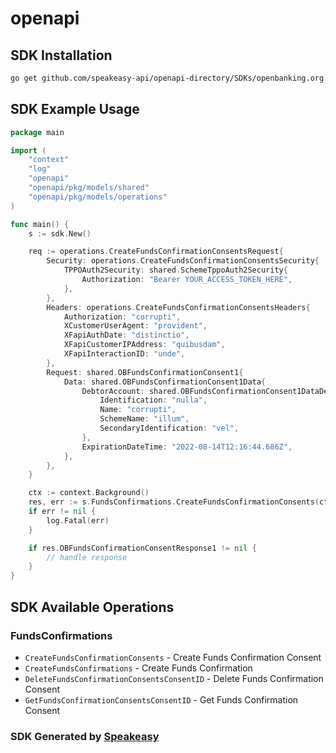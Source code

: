 # openapi

<!-- Start SDK Installation -->
## SDK Installation

```bash
go get github.com/speakeasy-api/openapi-directory/SDKs/openbanking.org.uk/confirmation-funds-openapi/3.1.7/go
```
<!-- End SDK Installation -->

## SDK Example Usage
<!-- Start SDK Example Usage -->
```go
package main

import (
    "context"
    "log"
    "openapi"
    "openapi/pkg/models/shared"
    "openapi/pkg/models/operations"
)

func main() {
    s := sdk.New()

    req := operations.CreateFundsConfirmationConsentsRequest{
        Security: operations.CreateFundsConfirmationConsentsSecurity{
            TPPOAuth2Security: shared.SchemeTppoAuth2Security{
                Authorization: "Bearer YOUR_ACCESS_TOKEN_HERE",
            },
        },
        Headers: operations.CreateFundsConfirmationConsentsHeaders{
            Authorization: "corrupti",
            XCustomerUserAgent: "provident",
            XFapiAuthDate: "distinctio",
            XFapiCustomerIPAddress: "quibusdam",
            XFapiInteractionID: "unde",
        },
        Request: shared.OBFundsConfirmationConsent1{
            Data: shared.OBFundsConfirmationConsent1Data{
                DebtorAccount: shared.OBFundsConfirmationConsent1DataDebtorAccount{
                    Identification: "nulla",
                    Name: "corrupti",
                    SchemeName: "illum",
                    SecondaryIdentification: "vel",
                },
                ExpirationDateTime: "2022-08-14T12:16:44.686Z",
            },
        },
    }

    ctx := context.Background()
    res, err := s.FundsConfirmations.CreateFundsConfirmationConsents(ctx, req)
    if err != nil {
        log.Fatal(err)
    }

    if res.OBFundsConfirmationConsentResponse1 != nil {
        // handle response
    }
}
```
<!-- End SDK Example Usage -->

<!-- Start SDK Available Operations -->
## SDK Available Operations


### FundsConfirmations

* `CreateFundsConfirmationConsents` - Create Funds Confirmation Consent
* `CreateFundsConfirmations` - Create Funds Confirmation
* `DeleteFundsConfirmationConsentsConsentID` - Delete Funds Confirmation Consent
* `GetFundsConfirmationConsentsConsentID` - Get Funds Confirmation Consent
<!-- End SDK Available Operations -->

### SDK Generated by [Speakeasy](https://docs.speakeasyapi.dev/docs/using-speakeasy/client-sdks)
